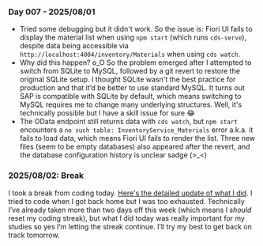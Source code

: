 ### Day 007 - 2025/08/01

- Tried some debugging but it didn't work. So the issue is: Fiori UI fails to display the material list when using `npm start` (which runs `cds-serve`), despite data being accessible via `http://localhost:4004/inventory/Materials` when using `cds watch`.
- Why did this happen? o_O So the problem emerged after I attempted to switch from SQLite to MySQL, followed by a git revert to restore the original SQLite setup. I thought SQLite wasn't the best practice for production and that it’d be better to use standard MySQL. It turns out SAP is compatible with SQLite by default, which means switching to MySQL requires me to change many underlying structures. Well, it's technically possible but I have a skill issue for sure 😂
- The OData endpoint still returns data with `cds watch`, but `npm start` encounters a `no such table: InventoryService_Materials` error a.k.a. it fails to load data, which means Fiori UI fails to render the list. Three new files (seem to be empty databases) also appeared after the revert, and the database configuration history is unclear sadge (>\_<)

### 2025/08/02: Break

I took a break from coding today. [Here's the detailed update of what I did](https://x.com/laiflonglearner/status/1951636648510566702). I tried to code when I got back home but I was too exhausted. Technically I’ve already taken more than two days off this week (which means I _should_ reset my coding streak), but what I did today was really important for my studies so yes I’m letting the streak continue.
I’ll try my best to get back on track tomorrow.

